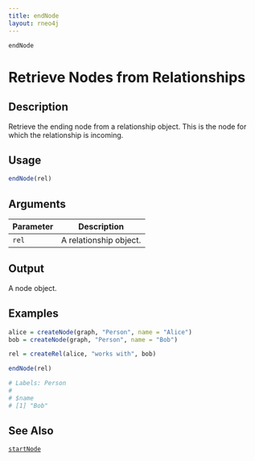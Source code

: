```yaml
---
title: endNode
layout: rneo4j
---
```


`endNode`

# Retrieve Nodes from Relationships

## Description

Retrieve the ending node from a relationship object. This is the node for which the relationship is incoming.

## Usage

```r
endNode(rel)
```

## Arguments

| Parameter | Description     |
| --------- | --------------- |
| `rel`     | A relationship object. |

## Output

A node object.

## Examples

```r
alice = createNode(graph, "Person", name = "Alice")
bob = createNode(graph, "Person", name = "Bob")

rel = createRel(alice, "works with", bob)

endNode(rel)

# Labels: Person
#
# $name
# [1] "Bob"
```

## See Also

[`startNode`](start-node.html)